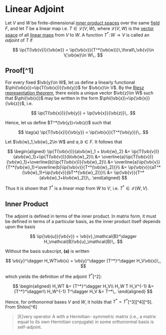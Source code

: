 # Linear Adjoint

Let $V$ and $W$ be finite-dimensional [inner product spaces](inner-product-space.md) over the same [field](../field.md) $F$, and let $T$ be a linear map i.e. $T\in\mathcal{L}(V,W)$, where $\mathcal{L}(V,W)$ is the [vector space](vector-space.md) of all [linear maps](linear-mapping.md) from $V$ to $W$. A function $T^*\colon W\rightarrow V$ is called an _adjoint_ of $T$ if

$$
\ip{T(\vb{v})}{\vb{w}} = \ip{\vb{v}}{T^*(\vb{w})}\,\forall\,\vb{v}\in V,\vb{w}\in W\,.
$$

## Proof[^1]

For every fixed $\vb{y}\in W$, let us define a linearly functional $\phi(\vb{x})=\ip{T(\vb{x})}{\vb{y}}$ for $\vb{x}\in V$. By the [Riesz representation theorem](riesz-representation-theorem.md), there exists a unique vector $\vb{z}\in W$ such that $\phi(\vb{x})$ may be written in the form $\phi(\vb{x})=\ip{\vb{x}}{\vb{z}}$, i.e.

$$
\ip{T(\vb{x})}{\vb{y}} = \ip{\vb{x}}{\vb{z}}\,.
$$

Hence, let us define $T^*(\vb{y})=\vb{z}$ such that

$$
\tag{a}
\ip{T(\vb{x})}{\vb{y}} = \ip{\vb{x}}{T^*(\vb{y})}\,.
$$

Let $\vb{w}_1,\vb{w}_2\in W$ and $a,b\in F$. It follows that

$$
\begin{aligned}
\ip{T(\vb{v})}{a\vb{w}_1 + b\vb{w}_2} &= \ip{T(\vb{v})}{a\vb{w}_1}+\ip{T(\vb{v})}{b\vb{w}_2}\\
&= \overline{a}\ip{T(\vb{v})}{\vb{w}_1}+\overline{b}\ip{T(\vb{v})}{\vb{w}_2}\\
&= \overline{a}\ip{\vb{v}}{T^*(\vb{w}_1)+\overline{b}\ip{\vb{v}}{T^*(\vb{w}_2)}}\\
&= \ip{\vb{v}}{aT^*(\vb{w}_1)+\ip{\vb{v}}{bT^*(\vb{w}_2)}}\\
&= \ip{\vb{v}}{T^*(a\vb{w}_1+b\vb{w}_2)}\,.
\end{aligned}
$$

Thus it is shown that $T^*$ is a _linear map_ from $W$ to $V$, i.e. $T^* \in \mathcal{L}(W,V)$.

## Inner Product

The adjoint is defined in terms of the inner product. In matrix form, it must be defined in terms of a particular basis, as the inner product itself depends upon the basis

$$
\ip{\vb{u}}{\vb{v}} = \vb{v}_\mathcal{B}^\dagger H_\mathcal{B}\vb{u}_\mathcal{B}\,.
$$

Without the basis subscript, **(a)** is written

$$
\vb{y}^\dagger H_WT\vb{x} = \vb{y}^\dagger {T^*}^\dagger H_V\vb{x}\,,
$$

which yields the definition of the adjoint $T^*$[^2]:

$$
\begin{aligned}
H_WT &= {T^*}^\dagger H_V\\
H_W T H_V^{-1} &= {T^*}^\dagger\\
H_W^{-1} T^\dagger H_V &= T^*\,.
\end{aligned}
$$

Hence, for _orthonormal_ bases $V$ and $W$, it holds that $T^* = T^\dagger$[^3][^4][^5].
From Shilov[^6]

> [E]very operator A with a Hermitian-
> symmetric matrix (i.e., a matrix equal to its own Hermitian conjugate) in
> some orthonormal basis is self-adjoint.

<!-- Note that BY DEFINITION the matrix form of an operator assumes some fixed basis B. Unlike the linear operator it represents, this information is fundamental to its definition 

[^1]: https://people.math.osu.edu/costin.10/5101/Orthog%20p6-12.pdf
[^2]: https://math.stackexchange.com/a/1320924
[^3]: http://math.stanford.edu/~akshay/math113/11.12.pdf
[^4]: Linear Algebra, Werner Greub (auth.), p.217
[^5]: https://math.stackexchange.com/questions/2362774/relationship-between-definition-of-adjoint-of-a-linear-operator-and-the-transpos
[^6]: Linear Algebra, Shilov, p.262
